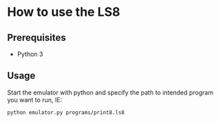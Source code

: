 # How to use the LS8

## Prerequisites

-   Python 3

## Usage

Start the emulator with python and specify the path to intended program you want to run, IE:

```
python emulator.py programs/print8.ls8
```
